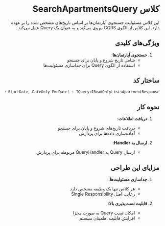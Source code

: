  <div dir="rtl">

# کلاس SearchApartmentsQuery

این کلاس مسئولیت جستجوی آپارتمان‌ها بر اساس تاریخ‌های مشخص شده را بر عهده دارد. این کلاس از الگوی CQRS پیروی می‌کند و به عنوان یک Query عمل می‌کند.

## ویژگی‌های کلیدی

1. **جستجوی آپارتمان‌ها**:
   - شامل تاریخ شروع و پایان برای جستجو
   - استفاده از الگوی Query برای جداسازی مسئولیت‌ها

## ساختار کد

```csharp
public sealed record SearchApartmentsQuery(DateOnly StartDate, DateOnly EndDate) : IQuery<IReadOnlyList<ApartmentResponse>>;
```

## نحوه کار

1. **دریافت اطلاعات**:
   - دریافت تاریخ‌های شروع و پایان برای جستجو
   - آماده‌سازی داده‌ها برای پردازش

2. **ارسال به Handler**:
   - ارسال Query به QueryHandler مربوطه برای پردازش

## مزایای این طراحی

1. **جداسازی مسئولیت‌ها**:
   - هر کلاس تنها یک وظیفه مشخص دارد
   - رعایت اصل Single Responsibility

2. **قابلیت تست‌پذیری بالا**:
   - امکان تست Query به صورت مجزا
   - افزایش قابلیت اطمینان سیستم

</div>